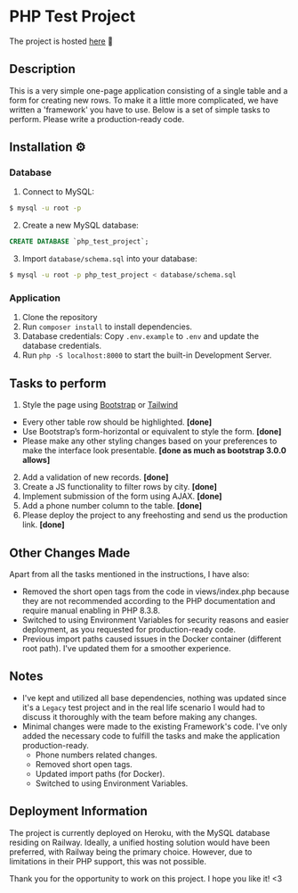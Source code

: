 # PHP Test Project

The project is hosted [here](https://php-app-714486958b28.herokuapp.com/) 👋

<!-- START doctoc -->
<!-- END doctoc -->

## Description
This is a very simple one-page application consisting of a single table and a form for creating new rows. To make it a little more complicated, we have written a 'framework' you have to use. Below is a set of simple tasks to perform. Please write a production-ready code.

## Installation ⚙️
### Database
1. Connect to MySQL:
```bash
$ mysql -u root -p
```
2. Create a new MySQL database:
```sql
CREATE DATABASE `php_test_project`;
```
3. Import `database/schema.sql` into your database:
```bash
$ mysql -u root -p php_test_project < database/schema.sql
```
### Application
1. Clone the repository
2. Run `composer install` to install dependencies.
3. Database credentials: Copy `.env.example` to `.env` and update the database credentials.
4. Run `php -S localhost:8000` to start the built-in Development Server.

## Tasks to perform
1. Style the page using [Bootstrap](http://getbootstrap.com/) or [Tailwind](http://tailwind.com/) 
  * Every other table row should be highlighted. <strong>[done]</strong>
  * Use Bootstrap’s form-horizontal or equivalent to style the form. <strong>[done]</strong>
  * Please make any other styling changes based on your preferences to make the interface look presentable. <strong>[done as much as bootstrap 3.0.0 allows]</strong>
2. Add a validation of new records. <strong>[done]</strong>
3. Create a JS functionality to filter rows by city. <strong>[done]</strong>
4. Implement submission of the form using AJAX. <strong>[done]</strong>
5. Add a phone number column to the table. <strong>[done]</strong>
6. Please deploy the project to any freehosting and send us the production link. <strong>[done]</strong>

## Other Changes Made 
Apart from all the tasks mentioned in the instructions, I have also:
- Removed the short open tags from the code in views/index.php because they are not recommended according to the PHP documentation and require manual enabling in PHP 8.3.8.
- Switched to using Environment Variables for security reasons and easier deployment, as you requested for production-ready code.
- Previous import paths caused issues in the Docker container (different root path). I've updated them for a smoother experience.

## Notes
- I've kept and utilized all base dependencies, nothing was updated since it's a `Legacy` test project and in the real life scenario I would had to discuss it thoroughly with the team before making any changes.
- Minimal changes were made to the existing Framework's code. I've only added the necessary code to fulfill the tasks and make the application production-ready.
  * Phone numbers related changes.
  * Removed short open tags.
  * Updated import paths (for Docker).
  * Switched to using Environment Variables.

## Deployment Information
The project is currently deployed on Heroku, with the MySQL database residing on Railway. Ideally, a unified hosting solution would have been preferred, with Railway being the primary choice. However, due to limitations in their PHP support, this was not possible.

Thank you for the opportunity to work on this project. I hope you like it! <3
